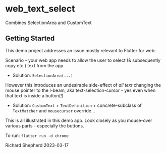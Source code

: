 # web_text_select

Combines SelectionArea and CustomText

## Getting Started

This demo project addresses an issue mostly relevant to Flutter for web:

Scenario - your web app needs to allow the user to select (& subsequently copy etc.) text from the app
- Solution: `SelectionArea(...)`

However this introduces an undesirable side-effect of *all text* changing the mouse pointer to the I-beam, aka text-selection-cursor - yes even when that text is inside a button(!)

- Solution: `CustomText` + `TextDefinition` + concrete-subclass of `TextMatcher` and `mousecursor` override...

This is all illustrated in this demo app. Look closely as you mouse-over various parts - especially the buttons.

To run: `flutter run -d chrome`

Richard Shepherd
2023-03-17
